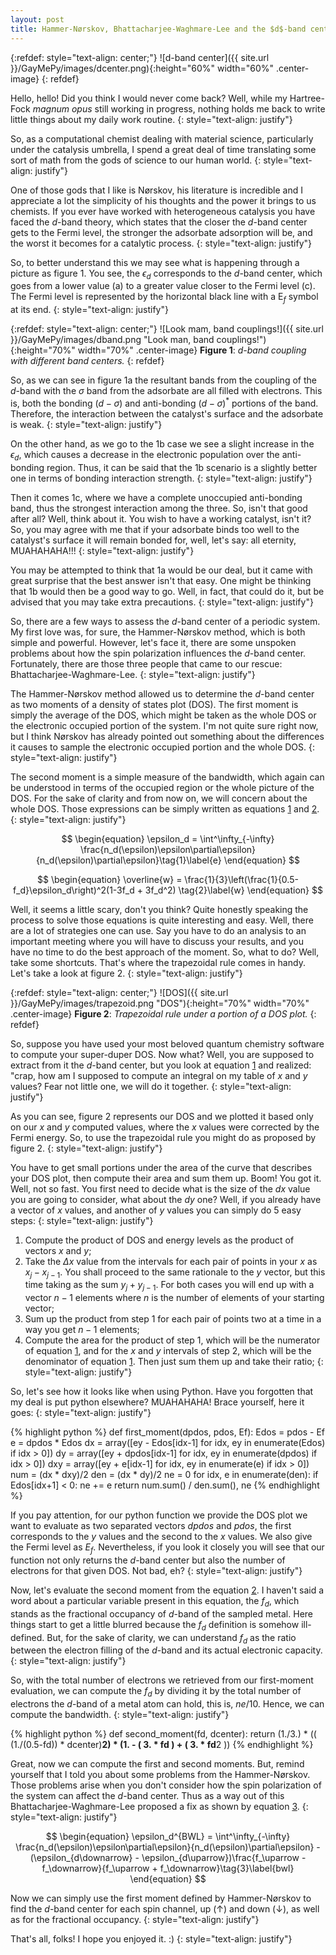 ```yaml
---
layout: post
title: Hammer-Nørskov, Bhattacharjee-Waghmare-Lee and the $d$-band center model
---
```


{:refdef: style="text-align: center;"}
![d-band center]({{ site.url }}/GayMePy/images/dcenter.png){:height="60%" width="60%" .center-image}
{: refdef}

Hello, hello! Did you think I would never come back? Well, while my Hartree-Fock *magnum opus* still working in progress, nothing holds me back to write little things about my daily work routine.
{: style="text-align: justify"}

So, as a computational chemist dealing with material science, particularly under the catalysis umbrella, I spend a great deal of time translating some sort of math from the gods of science to our human world.
{: style="text-align: justify"}

One of those gods that I like is Nørskov, his literature is incredible and I appreciate a lot the simplicity of his thoughts and the power it brings to us chemists. If you ever have worked with heterogeneous catalysis you have faced the *d*-band theory, which states that the closer the *d*-band center gets to the Fermi level, the stronger the adsorbate adsorption will be, and the worst it becomes for a catalytic process.
{: style="text-align: justify"}

So, to better understand this we may see what is happening through a picture as figure 1. You see, the $\epsilon_d$ corresponds to the *d*-band center, which goes from a lower value (a) to a greater value closer to the Fermi level (c). The Fermi level is represented by the horizontal black line with a E$_f$ symbol at its end.
{: style="text-align: justify"}

{:refdef: style="text-align: center;"}
![Look mam, band couplings!]({{ site.url }}/GayMePy/images/dband.png "Look man, band couplings!"){:height="70%" width="70%" .center-image}
**Figure 1**: *d-band coupling with different band centers.*
{: refdef}

So, as we can see in figure 1a the resultant bands from the coupling of the *d*-band with the $\sigma$ band from the adsorbate are all filled with electrons. This is, both the bonding ($d-\sigma$) and anti-bonding ($d-\sigma$)$^*$ portions of the band. Therefore, the interaction between the catalyst's surface and the adsorbate is weak.
{: style="text-align: justify"}

On the other hand, as we go to the 1b case we see a slight increase in the $\epsilon_d$, which causes a decrease in the electronic population over the anti-bonding region. Thus, it can be said that the 1b scenario is a slightly better one in terms of bonding interaction strength.
{: style="text-align: justify"}

Then it comes 1c, where we have a complete unoccupied anti-bonding band, thus the strongest interaction among the three. So, isn't that good after all? Well, think about it. You wish to have a working catalyst, isn't it? So, you may agree with me that if your adsorbate binds too well to the catalyst's surface it will remain bonded for, well, let's say: all eternity, MUAHAHAHA!!!
{: style="text-align: justify"}

You may be attempted to think that 1a would be our deal, but it came with great surprise that the best answer isn't that easy. One might be thinking that 1b would then be a good way to go. Well, in fact, that could do it, but be advised that you may take extra precautions.
{: style="text-align: justify"}

So, there are a few ways to assess the *d*-band center of a periodic system. My first love was, for sure, the Hammer-Nørskov method, which is both simple and powerful. However, let's face it, there are some unspoken problems about how the spin polarization influences the *d*-band center. Fortunately, there are those three people that came to our rescue: Bhattacharjee-Waghmare-Lee.
{: style="text-align: justify"}

The Hammer-Nørskov method allowed us to determine the *d*-band center as two moments of a density of states plot (DOS). The first moment is simply the average of the DOS, which might be taken as the whole DOS or the electronic occupied portion of the system. I'm not quite sure right now, but I think Nørskov has already pointed out something about the differences it causes to sample the electronic occupied portion and the whole DOS.
{: style="text-align: justify"}

The second moment is a simple measure of the bandwidth, which again can be understood in terms of the occupied region or the whole picture of the DOS. For the sake of clarity and from now on, we will concern about the whole DOS. Those expressions can be simply written as equations [1](#mjx-eqn-e) and [2](#mjx-eqn-w).
{: style="text-align: justify"}

$$
\begin{equation}
\epsilon_d = \int^\infty_{-\infty} \frac{n_d(\epsilon)\epsilon\partial\epsilon}{n_d(\epsilon)\partial\epsilon}\tag{1}\label{e}
\end{equation}
$$

$$
\begin{equation}
\overline{w} = \frac{1}{3}\left(\frac{1}{0.5-f_d}\epsilon_d\right)^2(1-3f_d + 3f_d^2) \tag{2}\label{w}
\end{equation}
$$

Well, it seems a little scary, don't you think? Quite honestly speaking the process to solve those equations is quite interesting and easy. Well, there are a lot of strategies one can use. Say you have to do an analysis to an important meeting where you will have to discuss your results, and you have no time to do the best approach of the moment. So, what to do? Well, take some shortcuts. That's where the trapezoidal rule comes in handy. Let's take a look at figure 2.
{: style="text-align: justify"}

{:refdef: style="text-align: center;"}
![DOS]({{ site.url }}/GayMePy/images/trapezoid.png "DOS"){:height="70%" width="70%" .center-image}
**Figure 2**: *Trapezoidal rule under a portion of a DOS plot.*
{: refdef}

So, suppose you have used your most beloved quantum chemistry software to compute your super-duper DOS. Now what? Well, you are supposed to extract from it the *d*-band center, but you look at equation [1](#mjx-eqn-e) and realized: "crap, how am I supposed to compute an integral on my table of $x$ and $y$ values? Fear not little one, we will do it together.
{: style="text-align: justify"}

As you can see, figure 2 represents our DOS and we plotted it based only on our $x$ and $y$ computed values, where the $x$ values were corrected by the Fermi energy. So, to use the trapezoidal rule you might do as proposed by figure 2.
{: style="text-align: justify"}

You have to get small portions under the area of the curve that describes your DOS plot, then compute their area and sum them up. Boom! You got it. Well, not so fast. You first need to decide what is the size of the $dx$ value you are going to consider, what about the $dy$ one? Well, if you already have a vector of $x$ values, and another of $y$ values you can simply do 5 easy steps:
{: style="text-align: justify"}

1. Compute the product of DOS and energy levels as the product of vectors $x$ and $y$;
2. Take the $\Delta x$ value from the intervals for each pair of points in your $x$ as $x_j - x_{j - 1}$. You shall proceed to the same rationale to the $y$ vector, but this time taking as the sum $y_j + y_{j - 1}$. For both cases you will end up with a vector $n - 1$ elements where $n$ is the number of elements of your starting vector;
3. Sum up the product from step 1 for each pair of points two at a time in a way you get $n-1$ elements;
5. Compute the area for the product of step 1, which will be the numerator of equation [1](#mjx-eqn-e), and for the $x$ and $y$ intervals of step 2, which will be the denominator of equation [1](#mjx-eqn-e). Then just sum them up and take their ratio;
{: style="text-align: justify"}

So, let's see how it looks like when using Python. Have you forgotten that my deal is put python elsewhere? MUAHAHAHA! Brace yourself, here it goes:
{: style="text-align: justify"}

{% highlight python %}
def first_moment(dpdos, pdos, Ef):
    Edos = pdos - Ef
    e = dpdos * Edos
    dx = array([ey - Edos[idx-1] for idx, ey in enumerate(Edos) if idx > 0])
    dy = array([ey + dpdos[idx-1] for idx, ey in enumerate(dpdos) if idx > 0])
    dxy = array([ey + e[idx-1] for idx, ey in enumerate(e) if idx > 0])
    num = (dx * dxy)/2
    den = (dx * dy)/2
    ne = 0
    for idx, e in enumerate(den):
        if Edos[idx+1] < 0: ne += e 
    return num.sum() / den.sum(), ne
{% endhighlight %}

If you pay attention, for our python function we provide the DOS plot we want to evaluate as two separated vectors *dpdos* and *pdos*, the first corresponds to the $y$ values and the second to the $x$ values. We also give the Fermi level as $E_f$. Nevertheless, if you look it closely you will see that our function not only returns the *d*-band center but also the number of electrons for that given DOS. Not bad, eh?
{: style="text-align: justify"}

Now, let's evaluate the second moment from the equation [2](#mjx-eqn-w). I haven't said a word about a particular variable present in this equation, the $f_d$, which stands as the fractional occupancy of *d*-band of the sampled metal. Here things start to get a little blurred because the $f_d$ definition is somehow ill-defined. But, for the sake of clarity, we can understand $f_d$ as the ratio between the electron filling of the *d*-band and its actual electronic capacity.
{: style="text-align: justify"}

So, with the total number of electrons we retrieved from our first-moment  evaluation, we can compute the $f_d$ by dividing it by the total number of electrons the *d*-band of a metal atom can hold, this is, $ne/10$. Hence, we can compute the bandwidth.
{: style="text-align: justify"}

{% highlight python %}
def second_moment(fd, dcenter):
    return (1./3.) * (( (1./(0.5-fd)) * dcenter)**2) * (1. - ( 3. * fd ) + ( 3. * fd**2 ))
{% endhighlight %}

Great, now we can compute the first and second moments. But, remind yourself that I told you about some problems from the Hammer-Nørskov. Those problems arise when you don't consider how the spin polarization of the system can affect the *d*-band center. Thus as a way out of this Bhattacharjee-Waghmare-Lee proposed a fix as shown by equation [3](#mjx-eqn-bwl).
{: style="text-align: justify"}

$$
\begin{equation}
\epsilon_d^{BWL} = \int^\infty_{-\infty} \frac{n_d(\epsilon)\epsilon\partial\epsilon}{n_d(\epsilon)\partial\epsilon} - (\epsilon_{d\downarrow} - \epsilon_{d\uparrow})\frac{f_\uparrow - f_\downarrow}{f_\uparrow + f_\downarrow}\tag{3}\label{bwl}
\end{equation}
$$

Now we can simply use the first moment defined by Hammer-Nørskov to find the *d*-band center for each spin channel, up ($\uparrow$) and down ($\downarrow$), as well as for the fractional occupancy. 
{: style="text-align: justify"}

That's all, folks! I hope you enjoyed it. :)
{: style="text-align: justify"}
